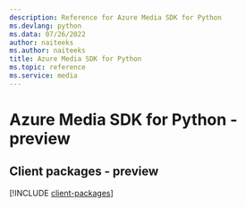 ```yaml
---
description: Reference for Azure Media SDK for Python
ms.devlang: python
ms.data: 07/26/2022
author: naiteeks
ms.author: naiteeks
title: Azure Media SDK for Python
ms.topic: reference
ms.service: media
---
```

# Azure Media SDK for Python - preview

## Client packages - preview
[!INCLUDE [client-packages](media-client-index.md)]